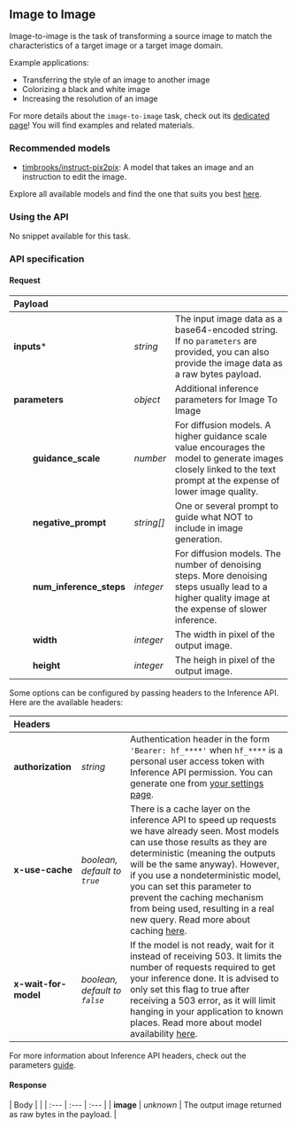 <!---
This markdown file has been generated from a script. Please do not edit it directly.
For more details, check out:
- the `generate.ts` script: https://github.com/huggingface/hub-docs/blob/main/scripts/api-inference/scripts/generate.ts
- the task template defining the sections in the page: https://github.com/huggingface/hub-docs/tree/main/scripts/api-inference/templates/task/image-to-image.handlebars
- the input jsonschema specifications used to generate the input markdown table: https://github.com/huggingface/huggingface.js/blob/main/packages/tasks/src/tasks/image-to-image/spec/input.json
- the output jsonschema specifications used to generate the output markdown table: https://github.com/huggingface/huggingface.js/blob/main/packages/tasks/src/tasks/image-to-image/spec/output.json
- the snippets used to generate the example:
  - curl: https://github.com/huggingface/huggingface.js/blob/main/packages/tasks/src/snippets/curl.ts
  - python: https://github.com/huggingface/huggingface.js/blob/main/packages/tasks/src/snippets/python.ts
  - javascript: https://github.com/huggingface/huggingface.js/blob/main/packages/tasks/src/snippets/js.ts
- the "tasks" content for recommended models: https://huggingface.co/api/tasks
--->

## Image to Image

Image-to-image is the task of transforming a source image to match the characteristics of a target image or a target image domain.

Example applications:
* Transferring the style of an image to another image
* Colorizing a black and white image
* Increasing the resolution of an image

<Tip>

For more details about the `image-to-image` task, check out its [dedicated page](https://huggingface.co/tasks/image-to-image)! You will find examples and related materials.

</Tip>

### Recommended models

- [timbrooks/instruct-pix2pix](https://huggingface.co/timbrooks/instruct-pix2pix): A model that takes an image and an instruction to edit the image.

Explore all available models and find the one that suits you best [here](https://huggingface.co/models?inference=warm&pipeline_tag=image-to-image&sort=trending).

### Using the API


No snippet available for this task.



### API specification

#### Request

| Payload |  |  |
| :--- | :--- | :--- |
| **inputs*** | _string_ | The input image data as a base64-encoded string. If no `parameters` are provided, you can also provide the image data as a raw bytes payload. |
| **parameters** | _object_ | Additional inference parameters for Image To Image |
| **&nbsp;&nbsp;&nbsp;&nbsp;&nbsp;&nbsp;&nbsp;&nbsp;guidance_scale** | _number_ | For diffusion models. A higher guidance scale value encourages the model to generate images closely linked to the text prompt at the expense of lower image quality. |
| **&nbsp;&nbsp;&nbsp;&nbsp;&nbsp;&nbsp;&nbsp;&nbsp;negative_prompt** | _string[]_ | One or several prompt to guide what NOT to include in image generation. |
| **&nbsp;&nbsp;&nbsp;&nbsp;&nbsp;&nbsp;&nbsp;&nbsp;num_inference_steps** | _integer_ | For diffusion models. The number of denoising steps. More denoising steps usually lead to a higher quality image at the expense of slower inference. |
| **&nbsp;&nbsp;&nbsp;&nbsp;&nbsp;&nbsp;&nbsp;&nbsp;width** | _integer_ | The width in pixel of the output image. |
| **&nbsp;&nbsp;&nbsp;&nbsp;&nbsp;&nbsp;&nbsp;&nbsp;height** | _integer_ | The heigh in pixel of the output image. |


Some options can be configured by passing headers to the Inference API. Here are the available headers:

| Headers |   |    |
| :--- | :--- | :--- |
| **authorization** | _string_ | Authentication header in the form `'Bearer: hf_****'` when `hf_****` is a personal user access token with Inference API permission. You can generate one from [your settings page](https://huggingface.co/settings/tokens). |
| **x-use-cache** | _boolean, default to `true`_ | There is a cache layer on the inference API to speed up requests we have already seen. Most models can use those results as they are deterministic (meaning the outputs will be the same anyway). However, if you use a nondeterministic model, you can set this parameter to prevent the caching mechanism from being used, resulting in a real new query. Read more about caching [here](../parameters#caching]). |
| **x-wait-for-model** | _boolean, default to `false`_ | If the model is not ready, wait for it instead of receiving 503. It limits the number of requests required to get your inference done. It is advised to only set this flag to true after receiving a 503 error, as it will limit hanging in your application to known places. Read more about model availability [here](../overview#eligibility]). |

For more information about Inference API headers, check out the parameters [guide](../parameters).

#### Response

| Body |  |
| :--- | :--- | :--- |
| **image** | _unknown_ | The output image returned as raw bytes in the payload. |


